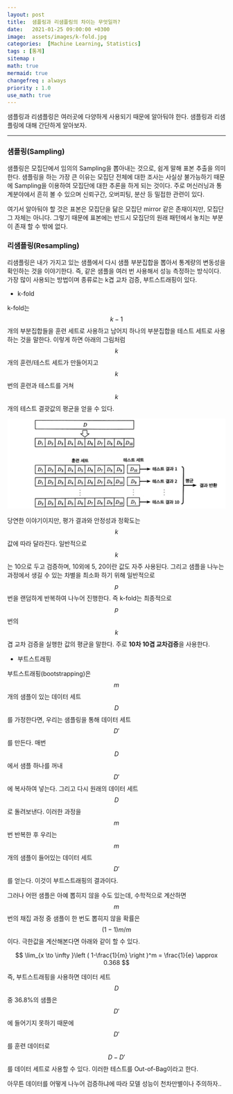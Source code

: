 ```yaml
---
layout: post
title:  샘플링과 리샘플링의 차이는 무엇일까?
date:   2021-01-25 09:00:00 +0300
image:  assets/images/k-fold.jpg
categories:  [Machine Learning, Statistics]
tags : [통계]
sitemap :
math: true
mermaid: true
changefreq : always
priority : 1.0
use_math: true
---
```



샘플링과 리샘플링은 여러곳에 다양하게 사용되기 때문에 알아둬야 한다. 샘플링과 리샘플링에 대해 간단하게 알아보자.


---------  

### 샘플링(Sampling)

샘플링은 모집단에서 임의의 Sampling을 뽑아내는 것으로, 쉽게 말해 표본 추출을 의미한다. 샘플링을 하는 가장 큰 이유는 모집단 전체에 대한 조사는 사실상 불가능하기 때문에 Sampling을 이용하여 모집단에 대한 추론을 하게 되는 것이다. 주로 머신러닝과 통계분야에서 흔히 볼 수 있으며 신뢰구간, 오버피팅, 분산 등 밀접한 관련이 있다.     

여기서 알아둬야 할 것은 표본은 모집단을 닮은 모집단 mirror 같은 존재이지만, 모집단 그 자체는 아니다. 그렇기 때문에 표본에는 반드시 모집단의 원래 패턴에서 놓치는 부분이 존재 할 수 밖에 없다. 

### 리샘플링(Resampling)

리샘플링은 내가 가지고 있는 샘플에서 다시 샘플 부분집합을 뽑아서 통계량의 변동성을 확인하는 것을 이야기한다. 즉, 같은 샘플을 여러 번 사용해서 성능 측정하는 방식이다. 가장 많이 사용되는 방법이며 종류로는 k겹 교차 검증, 부트스트래핑이 있다. 

* k-fold 

k-fold는 $$k-1$$개의 부분집합들을 훈련 세트로 사용하고 남어지 하나의 부분집합을 테스트 세트로 사용하는 것을 말한다. 이렇게 하면 아래의 그림처럼 $$k$$개의 훈련/테스트 세트가 만들어지고 $$k$$번의 훈련과 테스트를 거쳐 $$k$$개의 테스트 결괏값의 평균을 얻을 수 있다. 

<img src="../assets/images/k-fold.jpg">


당연한 이야기이지만, 평가 결과와 안정성과 정확도는 $$k$$값에 따라 달라진다. 일반적으로 $$k$$는 10으로 두고 검증하며, 10외에 5, 20이란 값도 자주 사용된다. 그리고 샘플을 나누는 과정에서 생길 수 있는 차별을 최소화 하기 위해 일반적으로 $$p$$번을 랜덤하게 반복하여 나누어 진행한다. 즉 k-fold는 최종적으로 $$p$$번의 $$k$$겹 교차 검증을 실행한 값의 평균을 말한다. 주로 **10차 10겹 교차검증**을 사용한다. 

* 부트스트래핑 

부트스트래핑(bootstrapping)은 $$m$$개의 샘플이 있는 데이터 세트 $$D$$를 가정한다면, 우리는 샘플링을 통해 데이터 세트 $$D'$$를 만든다. 매번 $$D$$에서 샘플 하나를 꺼내 $$D'$$에 복사하여 넣는다. 그리고 다시 원래의 데이터 세트 $$D$$로 돌려보낸다. 이러한 과정을 $$m$$번 반복한 후 우리는 $$m$$개의 샘플이 들어있는 데이터 세트 $$D'$$를 얻는다. 이것이 부트스트래핑의 결과이다.  


그러나 어떤 샘플은 아예 뽑히지 않을 수도 있는데, 수학적으로 계산하면 $$m$$번의 채집 과정 중 샘플이 한 번도 뽑히지 않을 확률은 $$(1 - 1)m/m$$이다. 극한값을 계산해본다면 아래와 같이 할 수 있다. 



$$ \lim_{x \to \infty }\left ( 1-\frac{1}{m} \right )^m = \frac{1}{e} \approx 0.368 $$



즉, 부트스트래핑을 사용하면 데이터 세트 $$D$$중 36.8%의 샘플은 $$D'$$에 들어기지 못하기 때문에 $$D'$$를 훈련 데이터로 $$D-D'$$를 데이터 세트로 사용할 수 있다. 이러한 테스트를 Out-of-Bag이라고 한다.

아무튼 데이터를 어떻게 나누어 검증하냐에 따라 모델 성능이 천차만별이나 주의하자..



